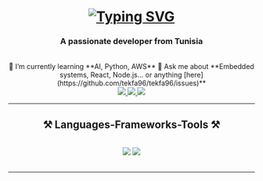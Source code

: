<h1 align="center">
<a align="center"href="https://git.io/typing-svg"><img src="https://readme-typing-svg.herokuapp.com?font=Fira+Code&weight=600&size=25&pause=200&random=false&width=435&lines=Hi+there!%F0%9F%91%8B;I'm+Aymen+Ben+Tekfa!" alt="Typing SVG" /></a>
</h1>
<h3 align="center">A passionate developer from Tunisia </h3>

<br/>

<div align="center">
🌱 I’m currently learning **AI, Python, AWS**
💬 Ask me about **Embedded systems, React, Node.js... or anything [here](https://github.com/tekfa96/tekfa96/issues)**
 </div>
 
<div align="center"> 
  <a href="mailto:aymen.tekfa96@gmail.com">
    <img src="https://img.shields.io/badge/Gmail-333333?style=for-the-badge&logo=gmail&logoColor=red" />
  </a>
  <a href="https://www.linkedin.com/in/aymen-ben-tekfa-b2899b169/" target="_blank">
    <img src="https://img.shields.io/badge/LinkedIn-0077B5?style=for-the-badge&logo=linkedin&logoColor=white" target="_blank" />
  </a>
  <a href="https://salesp07.github.io" target="_blank">
     <img src="https://img.shields.io/badge/Portfolio-FF5722?style=for-the-badge&logo=todoist&logoColor=white" target="_blank" /> <!-- sqlite, safari, google-chrome are other good icon options -->
  </a>
</div>

 <hr/>
 
<h2 align="center">⚒️ Languages-Frameworks-Tools ⚒️</h2>
<br/>
<div align="center">
    <img src="https://skillicons.dev/icons?i=react,bootstrap,mui,html,css,vscode,github,figma,tailwind,git,r" />
    <img src="https://skillicons.dev/icons?i=nodejs,python,javascript,typescript,express,firebase,mongodb,c,java,nextjs,mysql,flask" /><br>
</div>

<br/>
<hr/>
